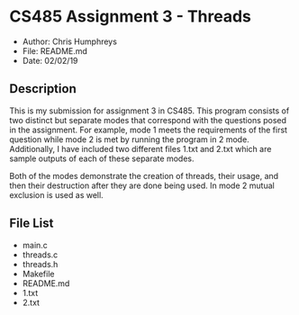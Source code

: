 # CS485 Assignment 3 - Threads
 - Author: Chris Humphreys
 - File: README.md
 - Date: 02/02/19

## Description
  This is my submission for assignment 3 in CS485.  This program consists of two
  distinct but separate modes that correspond with the questions posed in the 
  assignment.  For example, mode 1 meets the requirements of the first question
  while mode 2 is met by running the program in 2 mode.  Additionally, I have
  included two different files 1.txt and 2.txt which are sample outputs of each
  of these separate modes.
  
  Both of the modes demonstrate the creation of threads, their usage, and then
  their destruction after they are done being used.  In mode 2 mutual exclusion 
  is used as well.

## File List
 - main.c
 - threads.c
 - threads.h
 - Makefile
 - README.md
 - 1.txt
 - 2.txt
